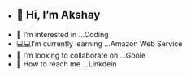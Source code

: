 - ## 👋 Hi, I’m Akshay
-  👀 I’m interested in ...Coding
-   💻💻I’m currently learning ...Amazon Web Service
-  💞️ I’m looking to collaborate on ...Goole
-  🔗 How to reach me ...Linkdein

<!---
Akshaypatilmh/Akshaypatilmh is a ✨ special ✨ repository because its `README.md` (this file) appears on your GitHub profile.
You can click the Preview link to take a look at your changes.
--->
